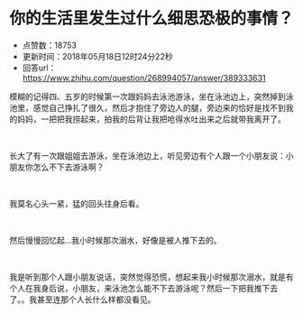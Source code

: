 # 你的生活里发生过什么细思恐极的事情？
- 点赞数：18753
- 更新时间：2018年05月18日12时24分22秒
- 回答url：https://www.zhihu.com/question/268994057/answer/389333631
<body>
 <p data-pid="96DUDxJS">模糊的记得四、五岁的时候第一次跟妈妈去泳池游泳，坐在泳池边上，突然掉到泳池里，感觉自己挣扎了很久，然后才抱住了旁边人的腿，旁边来的恰好是找不到我的妈妈，一把把我捞起来，拍我的后背让我把呛得水吐出来之后就带我离开了。</p>
 <p class="ztext-empty-paragraph"><br></p>
 <p data-pid="6dwlsUH9">长大了有一次跟姐姐去游泳，坐在泳池边上，听见旁边有个人跟一个小朋友说：小朋友你怎么不下去游泳啊？</p>
 <p class="ztext-empty-paragraph"><br></p>
 <p data-pid="Qn8DFeQL">我莫名心头一紧，猛的回头往身后看。</p>
 <p class="ztext-empty-paragraph"><br></p>
 <p data-pid="d-DPIoyI">然后慢慢回忆起…我小时候那次溺水，好像是被人推下去的。</p>
 <p class="ztext-empty-paragraph"><br></p>
 <p data-pid="If9qBCgT">我是听到那个人跟小朋友说话，突然觉得恐慌，想起来我小时候那次溺水，就是有个人在我身后说，小朋友，来泳池怎么能不下去游泳呢？然后一下把我推下去了。。我甚至连那个人长什么样都没看见。</p>
</body>